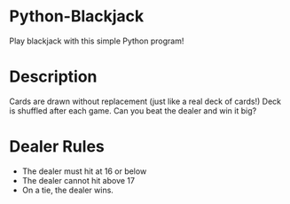 # Python-Blackjack
Play blackjack with this simple Python program!

# Description
Cards are drawn without replacement (just like a real deck of cards!) Deck is shuffled after each game. Can you beat the dealer and win it big? 

# Dealer Rules
* The dealer must hit at 16 or below
* The dealer cannot hit above 17
* On a tie, the dealer wins.

